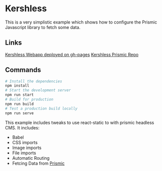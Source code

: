 # Kershless 
This is a very simplistic example which shows how to configure the Prismic Javascript library to fetch some data.


## Links 
[Kershless Webapp deployed on gh-pages](https://heshammassoud.github.io/kershless-webapp/)
[Kershless Prismic Repo](https://kershless.prismic.io/)

## Commands
````bash
# Install the dependencies
npm install
# Start the development server
npm run start 
# Build for production
npm run build
# Test a production build locally
npm run serve
````

This example includes tweaks to use react-static to with prismic headless CMS. It includes:
- Babel
- CSS imports
- Image imports
- File imports
- Automatic Routing
- Fetcing Data from [Prismic](https://prismic.io/)

